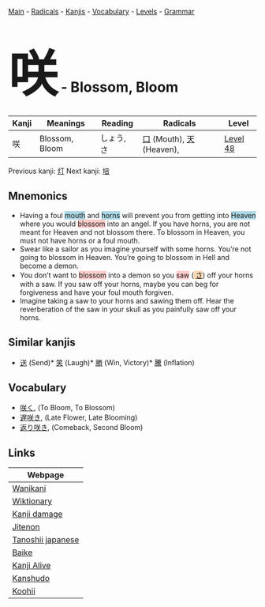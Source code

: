 <style> bigfont {font-size: 100px}</style>
[Main](../README.md) -
[Radicals](../radicals.md) -
[Kanjis](../kanjis.md) -
[Vocabulary](../vocabulary.md) -
[Levels](../levels.md) -
[Grammar](../grammar.md)
# <bigfont> 咲</bigfont> - Blossom, Bloom 

| Kanji | Meanings | Reading | Radicals | Level |
| --- | --- | --- | --- | --- |
| 咲 | Blossom, Bloom | しょう, さ | [口](../radicals/口.md) (Mouth), [天](../radicals/天.md) (Heaven),  | [Level 48](../levels/wk_level48.md) |

Previous kanji: [灯](灯.md) Next kanji: [培](培.md) 

## Mnemonics
 * Having a foul <span style="background-color:#ADD8E6"> mouth</span> and <span style="background-color:#ADD8E6"> horns</span> will prevent you from getting into <span style="background-color:#ADD8E6"> Heaven</span> where you would <span style="background-color:#ffcccb"> blossom</span> into an angel. If you have horns, you are not meant for Heaven and not blossom there. To blossom in Heaven, you must not have horns or a foul mouth.
* Swear like a sailor as you imagine yourself with some horns. You’re not going to blossom in Heaven. You’re going to blossom in Hell and become a demon.
* You don’t want to <span style="background-color:#ffcccb"> blossom</span> into a demon so you <span style="background-color:#ffcccb"> saw</span> (<span style="background-color:#fed8b1"> [さ](https://jisho.org/search/さ)</span>) off your horns with a saw. If you saw off your horns, maybe you can beg for forgiveness and have your foul mouth forgiven.
* Imagine taking a saw to your horns and sawing them off. Hear the reverberation of the saw in your skull as you painfully saw off your horns.


## Similar kanjis
 * [送](送.md) (Send)* [笑](笑.md) (Laugh)* [勝](勝.md) (Win, Victory)* [騰](騰.md) (Inflation)


## Vocabulary
 * [咲く](../vocabulary/咲.md), (To Bloom, To Blossom)
* [遅咲き](../vocabulary/咲.md), (Late Flower, Late Blooming)
* [返り咲き](../vocabulary/咲.md), (Comeback, Second Bloom)



## Links 

| Webpage |
| --- |
| [Wanikani          ](https://www.wanikani.com/kanji/咲) |
| [Wiktionary        ](https://en.wiktionary.org/wiki/咲) |
| [Kanji damage      ](http://www.kanjidamage.com/kanji/search?utf8=✓&q=咲) |
| [Jitenon           ](https://jitenon.com/kanji/咲) |
| [Tanoshii japanese ](https://www.tanoshiijapanese.com/dictionary/kanji.cfm?k=咲) |
| [Baike             ](https://baike.baidu.com/item/咲) |
| [Kanji Alive       ](https://app.kanjialive.com/咲) |
| [Kanshudo          ](https://www.kanshudo.com/searchmn?q=咲) |
| [Koohii            ](https://kanji.koohii.com/study/kanji/咲) |
